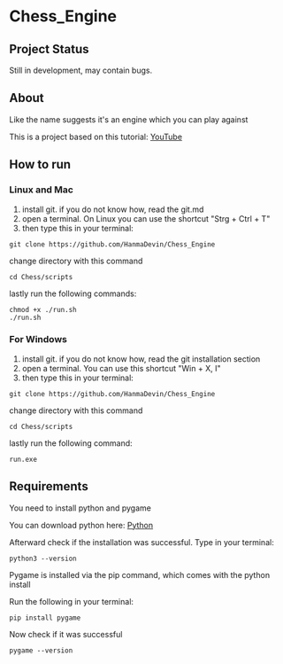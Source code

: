 # Chess_Engine
## Project Status

Still in development, may contain bugs. 

## About

Like the name suggests it's an engine which you can play against

This is a project based on this tutorial:
[YouTube](https://www.youtube.com/watch?v=EnYui0e73Rs)

## How to run
### Linux and Mac

1. install git. if you do not know how, read the git.md
2. open a terminal. On Linux you can use the shortcut "Strg + Ctrl + T" 
3. then type this in your terminal:
```shell
git clone https://github.com/HanmaDevin/Chess_Engine
```
change directory with this command
```shell
cd Chess/scripts
```
lastly run the following commands:
```shell
chmod +x ./run.sh
./run.sh
```
### For Windows

1. install git. if you do not know how, read the git installation section
2. open a terminal. You can use this shortcut "Win + X, I"
3. then type this in your terminal:
```shell
git clone https://github.com/HanmaDevin/Chess_Engine
```
change directory with this command
```shell
cd Chess/scripts
```
lastly run the following command:
```shell
run.exe
```

## Requirements

You need to install python and pygame

You can download python here:
[Python](https://www.python.org/downloads/)

Afterward check if the installation was successful. Type in your terminal:
```shell
python3 --version
```

Pygame is installed via the pip command, which comes 
with the python install

Run the following in your terminal:

```shell
pip install pygame
```
Now check if it was successful
```shell
pygame --version
```

